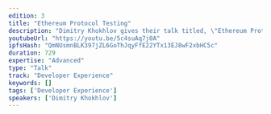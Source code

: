 ```yaml
---
edition: 3
title: "Ethereum Protocol Testing"
description: "Dimitry Khokhlov gives their talk titled, \"Ethereum Protocol Testing\""
youtubeUrl: "https://youtu.be/5c4suAq7j0A"
ipfsHash: "QmNUsmnBLK397jZL6GoThJqyFfE22YTx13EJ8wF2xbHC5c"
duration: 729
expertise: "Advanced"
type: "Talk"
track: "Developer Experience"
keywords: []
tags: ['Developer Experience']
speakers: ['Dimitry Khokhlov']
---
```

